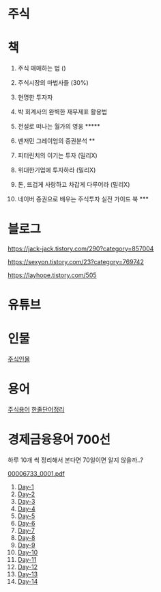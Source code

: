 # 주식

# 책

1. 주식 매매하는 법 ()

2. 주식시장의 마법사들 (30%)

3. 현명한 투자자

4. 박 회계사의 완벽한 재무제표 활용법

5. 전설로 떠나는 월가의 영웅 *****

6. 벤저민 그레이엄의 증권분석 **

7. 피터린치의 이기는 투자 (밀리X)

8. 위대한기업에 투자하라 (밀리X)

9. 돈, 뜨겁게 사랑하고 차갑게 다루어라 (밀리X)

10. 네이버 증권으로 배우는 주식투자 실전 가이드 북 ***

# 블로그

https://jack-jack.tistory.com/290?category=857004

https://sexyon.tistory.com/23?category=769742

https://layhope.tistory.com/505


# 유튜브





# 인물

[주식인물](https://github.com/kso1204/TIL/blob/main/Stock/StockPerson.md)

# 용어

[주식용어](https://github.com/kso1204/TIL/blob/main/Stock/StockWord.md)
[한줄단어정리](https://github.com/kso1204/TIL/blob/main/Stock/Word.md)

# 경제금융용어 700선 

하루 10개 씩 정리해서 본다면 70일이면 알지 않을까..?

[00006733_0001.pdf](https://github.com/kso1204/TIL/files/5746038/00006733_0001.pdf)

1. [Day-1](https://github.com/kso1204/TIL/blob/main/Stock/Day1.md)
2. [Day-2](https://github.com/kso1204/TIL/blob/main/Stock/Day2.md)
3. [Day-3](https://github.com/kso1204/TIL/blob/main/Stock/Day3.md)
4. [Day-4](https://github.com/kso1204/TIL/blob/main/Stock/Day4.md)
5. [Day-5](https://github.com/kso1204/TIL/blob/main/Stock/Day5.md)
6. [Day-6](https://github.com/kso1204/TIL/blob/main/Stock/Day6.md)
7. [Day-7](https://github.com/kso1204/TIL/blob/main/Stock/Day7.md)
8. [Day-8](https://github.com/kso1204/TIL/blob/main/Stock/Day8.md)
9. [Day-9](https://github.com/kso1204/TIL/blob/main/Stock/Day9.md)
10. [Day-10](https://github.com/kso1204/TIL/blob/main/Stock/Day10.md)
11. [Day-11](https://github.com/kso1204/TIL/blob/main/Stock/Day11.md)
12. [Day-12](https://github.com/kso1204/TIL/blob/main/Stock/Day12.md)
13. [Day-13](https://github.com/kso1204/TIL/blob/main/Stock/Day13.md)
14. [Day-14](https://github.com/kso1204/TIL/blob/main/Stock/Day14.md)
